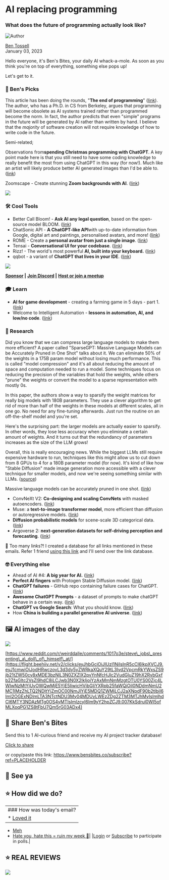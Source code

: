 # AI replacing programming

### What does the future of programming actually look like?

![Author](https://media.beehiiv.com/cdn-cgi/image/format=auto,onerror=redirect/uploads/user/profile_picture/fc858b4d-39e3-4be1-abf4-2b55504e21a2/thumb_uJ4UYake_400x400.jpg)

[Ben Tossell](https://www.twitter.com/bentossell)  
January 03, 2023

Hello everyone, it's Ben's Bites, your daily AI whack-a-mole. As soon as you think you're on top of everything, something else pops up!

Let's get to it.

### **🤌 Ben's Picks**

This article has been doing the rounds, "**The end of programming**" ([link](https://flight.beehiiv.net/v2/clicks/eyJhbGciOiJIUzI1NiIsInR5cCI6IkpXVCJ9.eyJ1cmwiOiJodHRwczovL2NhY20uYWNtLm9yZy9tYWdhemluZXMvMjAyMy8xLzI2Nzk3Ni10aGUtZW5kLW9mLXByb2dyYW1taW5nL2Z1bGx0ZXh0IiwicG9zdF9pZCI6ImMwMTJjZjM4LTk1NGEtNGY3OC1iMDczLWI1MjlkMDIxOWIxOSIsInB1YmxpY2F0aW9uX2lkIjoiNDQ3ZjZlNjAtZTM2YS00NjQyLWI2ZjgtNDZiZWIxOTA0NWVjIiwidmlzaXRfdG9rZW4iOiJiNjhhMTQ5Zi0wNzU3LTQ1NzMtODA1Mi1hM2Q4NmUzNzEyYTMiLCJpYXQiOjE2NzQwMzE4NDkuMjA5LCJpc3MiOiJvcmNoaWQifQ.Co6aR_vFvhM0_8ltWpI8904AJr-n7L04cVkiDD7OY8w)). The author, who has a Ph.D. in CS from Berkeley, argues that programming will become obsolete as AI systems trained rather than programmed become the norm. In fact, the author predicts that even "simple" programs in the future will be generated by AI rather than written by hand. I believe that the *majority* of software creation will not require knowledge of how to write code in the future.

Semi-related;

Observations from**spending Christmas programming with ChatGPT**. A key point made here is that you still need to have some coding knowledge to really benefit the most from using ChatGPT in this way (for now!). Much like an artist will likely produce better AI generated images than I'd be able to. ([<u>link</u>](https://flight.beehiiv.net/v2/clicks/eyJhbGciOiJIUzI1NiIsInR5cCI6IkpXVCJ9.eyJ1cmwiOiJodHRwczovL3R3aXR0ZXIuY29tL2RhbnNoaXBwZXIvc3RhdHVzLzE2MDk5MzEzNTgyMTM5MzUxMDU_cz0xMiZ0PVpUY0E0dlo3dHg1Wm1vYVFfdzZlSmciLCJwb3N0X2lkIjoiYzAxMmNmMzgtOTU0YS00Zjc4LWIwNzMtYjUyOWQwMjE5YjE5IiwicHVibGljYXRpb25faWQiOiI0NDdmNmU2MC1lMzZhLTQ2NDItYjZmOC00NmJlYjE5MDQ1ZWMiLCJ2aXNpdF90b2tlbiI6ImI2OGExNDlmLTA3NTctNDU3My04MDUyLWEzZDg2ZTM3MTJhMyIsImlhdCI6MTY3NDAzMTg0OS4yMDksImlzcyI6Im9yY2hpZCJ9.fYIDw1sbxK_lO5FG9KSdxyNVOsATFnYnMi-6k4EzaSE))

Zoomscape - Create stunning **Zoom backgrounds with AI**. ([link](https://flight.beehiiv.net/v2/clicks/eyJhbGciOiJIUzI1NiIsInR5cCI6IkpXVCJ9.eyJ1cmwiOiJodHRwczovL3pvb21zY2FwZS5haS8iLCJwb3N0X2lkIjoiYzAxMmNmMzgtOTU0YS00Zjc4LWIwNzMtYjUyOWQwMjE5YjE5IiwicHVibGljYXRpb25faWQiOiI0NDdmNmU2MC1lMzZhLTQ2NDItYjZmOC00NmJlYjE5MDQ1ZWMiLCJ2aXNpdF90b2tlbiI6ImI2OGExNDlmLTA3NTctNDU3My04MDUyLWEzZDg2ZTM3MTJhMyIsImlhdCI6MTY3NDAzMTg0OS4yMDksImlzcyI6Im9yY2hpZCJ9.Igur0Wx3T6lGpWLCI0QfRjw5oJRO2mlcn2yc-dTVKcQ))

![](https://media.beehiiv.com/cdn-cgi/image/format=auto,onerror=redirect/uploads/asset/file/95287087-21e4-40cc-a92e-3c969a4c4bff/59834af6-1f68-4f62-b644-51e0ba744007.png)

### **🛠️ Cool Tools**

* Better Call Bloom! - **Ask AI any legal question**, based on the open-source model BLOOM. ([<u>link</u>](https://flight.beehiiv.net/v2/clicks/eyJhbGciOiJIUzI1NiIsInR5cCI6IkpXVCJ9.eyJ1cmwiOiJodHRwczovL2h1Z2dpbmdmYWNlLmNvL3NwYWNlcy90b21yYi9iZXR0ZXJjYWxsYmxvb20iLCJwb3N0X2lkIjoiYzAxMmNmMzgtOTU0YS00Zjc4LWIwNzMtYjUyOWQwMjE5YjE5IiwicHVibGljYXRpb25faWQiOiI0NDdmNmU2MC1lMzZhLTQ2NDItYjZmOC00NmJlYjE5MDQ1ZWMiLCJ2aXNpdF90b2tlbiI6ImI2OGExNDlmLTA3NTctNDU3My04MDUyLWEzZDg2ZTM3MTJhMyIsImlhdCI6MTY3NDAzMTg0OS4yMDksImlzcyI6Im9yY2hpZCJ9.nkASGhGRcKZ0zd_CovVPLdIOpvVMCLUzMeAEb5MiiYQ))
* ChatSonic API - **A ChatGPT-like API**with up-to-date information from Google, digital art and paintings, personalised avatars, and more! ([<u>link</u>](https://flight.beehiiv.net/v2/clicks/eyJhbGciOiJIUzI1NiIsInR5cCI6IkpXVCJ9.eyJ1cmwiOiJodHRwczovL3R3aXR0ZXIuY29tL3NhbWFueW91Z2FyZy9zdGF0dXMvMTYwOTkzNjMwNTMwNzQxNDUyOSIsInBvc3RfaWQiOiJjMDEyY2YzOC05NTRhLTRmNzgtYjA3My1iNTI5ZDAyMTliMTkiLCJwdWJsaWNhdGlvbl9pZCI6IjQ0N2Y2ZTYwLWUzNmEtNDY0Mi1iNmY4LTQ2YmViMTkwNDVlYyIsInZpc2l0X3Rva2VuIjoiYjY4YTE0OWYtMDc1Ny00NTczLTgwNTItYTNkODZlMzcxMmEzIiwiaWF0IjoxNjc0MDMxODQ5LjIxMSwiaXNzIjoib3JjaGlkIn0.LJreN9mDRj6-uZ1WM5bqT7s96HrAHt2VmQZ1PYoIH-o))
* ROME - Create a **personal avatar from just a single image**. ([<u>link</u>](https://flight.beehiiv.net/v2/clicks/eyJhbGciOiJIUzI1NiIsInR5cCI6IkpXVCJ9.eyJ1cmwiOiJodHRwczovL3R3aXR0ZXIuY29tL21lcnZlbm95YW5uL3N0YXR1cy8xNjA4ODMyMTg4NjkwMzcwNTYwIiwicG9zdF9pZCI6ImMwMTJjZjM4LTk1NGEtNGY3OC1iMDczLWI1MjlkMDIxOWIxOSIsInB1YmxpY2F0aW9uX2lkIjoiNDQ3ZjZlNjAtZTM2YS00NjQyLWI2ZjgtNDZiZWIxOTA0NWVjIiwidmlzaXRfdG9rZW4iOiJiNjhhMTQ5Zi0wNzU3LTQ1NzMtODA1Mi1hM2Q4NmUzNzEyYTMiLCJpYXQiOjE2NzQwMzE4NDkuMjExLCJpc3MiOiJvcmNoaWQifQ.Jf9mJQqKzayoxAJBV_KyshNXyrK8XIIc-jZHZZapf0g))
* Tensai - **Conversational UI for your codebase**. (<u>[link](https://flight.beehiiv.net/v2/clicks/eyJhbGciOiJIUzI1NiIsInR5cCI6IkpXVCJ9.eyJ1cmwiOiJodHRwczovL3R3aXR0ZXIuY29tL21hdGhlbWFnaWMxYW4vc3RhdHVzLzE2MTAwMjM1MTMzMzQ4NzgyMDgiLCJwb3N0X2lkIjoiYzAxMmNmMzgtOTU0YS00Zjc4LWIwNzMtYjUyOWQwMjE5YjE5IiwicHVibGljYXRpb25faWQiOiI0NDdmNmU2MC1lMzZhLTQ2NDItYjZmOC00NmJlYjE5MDQ1ZWMiLCJ2aXNpdF90b2tlbiI6ImI2OGExNDlmLTA3NTctNDU3My04MDUyLWEzZDg2ZTM3MTJhMyIsImlhdCI6MTY3NDAzMTg0OS4yMTEsImlzcyI6Im9yY2hpZCJ9.c0JYCcoFGB_Wmb2LVvMp_0p5rZFWUstzdSau0VwRME0)</u>)
* Rizz! - The world's most powerful **AI, built into your keyboard.** ([link](https://flight.beehiiv.net/v2/clicks/eyJhbGciOiJIUzI1NiIsInR5cCI6IkpXVCJ9.eyJ1cmwiOiJodHRwczovL3JpenphaS5jb20vIiwicG9zdF9pZCI6ImMwMTJjZjM4LTk1NGEtNGY3OC1iMDczLWI1MjlkMDIxOWIxOSIsInB1YmxpY2F0aW9uX2lkIjoiNDQ3ZjZlNjAtZTM2YS00NjQyLWI2ZjgtNDZiZWIxOTA0NWVjIiwidmlzaXRfdG9rZW4iOiJiNjhhMTQ5Zi0wNzU3LTQ1NzMtODA1Mi1hM2Q4NmUzNzEyYTMiLCJpYXQiOjE2NzQwMzE4NDkuMjExLCJpc3MiOiJvcmNoaWQifQ.ielcLqD17Tt-tkTt_ruKtqO6onXQbF6RN64PsnrAKEU))
* qqbot - a variant of **ChatGPT that lives in your IDE**. ([link](https://flight.beehiiv.net/v2/clicks/eyJhbGciOiJIUzI1NiIsInR5cCI6IkpXVCJ9.eyJ1cmwiOiJodHRwczovL3R3aXR0ZXIuY29tL2RhbmxvdmVzcHJvb2ZzL3N0YXR1cy8xNjEwMDczNjk0MjIyODQ4MDA3IiwicG9zdF9pZCI6ImMwMTJjZjM4LTk1NGEtNGY3OC1iMDczLWI1MjlkMDIxOWIxOSIsInB1YmxpY2F0aW9uX2lkIjoiNDQ3ZjZlNjAtZTM2YS00NjQyLWI2ZjgtNDZiZWIxOTA0NWVjIiwidmlzaXRfdG9rZW4iOiJiNjhhMTQ5Zi0wNzU3LTQ1NzMtODA1Mi1hM2Q4NmUzNzEyYTMiLCJpYXQiOjE2NzQwMzE4NDkuMjExLCJpc3MiOiJvcmNoaWQifQ.mrn6gMR1zkk2PvUcAHUJMgBkuOyfE6SwoQwI-GPmERk))

![](https://media.beehiiv.com/cdn-cgi/image/format=auto,onerror=redirect/uploads/asset/file/15f9c3be-2611-43c1-b93f-ea21ba2d2cb5/FlggfdQaUAMf9Uu.jpeg)

**[Sponsor](https://flight.beehiiv.net/v2/clicks/eyJhbGciOiJIUzI1NiIsInR5cCI6IkpXVCJ9.eyJ1cmwiOiJodHRwczovL3Nwb25zb3IuYmVuc2JpdGVzLmNvLyIsInBvc3RfaWQiOiJjMDEyY2YzOC05NTRhLTRmNzgtYjA3My1iNTI5ZDAyMTliMTkiLCJwdWJsaWNhdGlvbl9pZCI6IjQ0N2Y2ZTYwLWUzNmEtNDY0Mi1iNmY4LTQ2YmViMTkwNDVlYyIsInZpc2l0X3Rva2VuIjoiYjY4YTE0OWYtMDc1Ny00NTczLTgwNTItYTNkODZlMzcxMmEzIiwiaWF0IjoxNjc0MDMxODQ5LjIxMSwiaXNzIjoib3JjaGlkIn0.ZRYcxnQprrRhoSwxCCgFUsaNUmItMi6fcIU60SRG6Uk) |** **[Join Discord](https://flight.beehiiv.net/v2/clicks/eyJhbGciOiJIUzI1NiIsInR5cCI6IkpXVCJ9.eyJ1cmwiOiJodHRwczovL2Rpc2NvcmQuZ2cvcWQ5Mk5LakRkRSIsInBvc3RfaWQiOiJjMDEyY2YzOC05NTRhLTRmNzgtYjA3My1iNTI5ZDAyMTliMTkiLCJwdWJsaWNhdGlvbl9pZCI6IjQ0N2Y2ZTYwLWUzNmEtNDY0Mi1iNmY4LTQ2YmViMTkwNDVlYyIsInZpc2l0X3Rva2VuIjoiYjY4YTE0OWYtMDc1Ny00NTczLTgwNTItYTNkODZlMzcxMmEzIiwiaWF0IjoxNjc0MDMxODQ5LjIxMSwiaXNzIjoib3JjaGlkIn0.qQQiuKMrK1lWJmvv2LB2i4RkXS_z2zByfYXL3AAVlWM) |** [**Host or join a meetup**](https://flight.beehiiv.net/v2/clicks/eyJhbGciOiJIUzI1NiIsInR5cCI6IkpXVCJ9.eyJ1cmwiOiJodHRwczovL21lZXR1cHMuYmVuc2JpdGVzLmNvLyIsInBvc3RfaWQiOiJjMDEyY2YzOC05NTRhLTRmNzgtYjA3My1iNTI5ZDAyMTliMTkiLCJwdWJsaWNhdGlvbl9pZCI6IjQ0N2Y2ZTYwLWUzNmEtNDY0Mi1iNmY4LTQ2YmViMTkwNDVlYyIsInZpc2l0X3Rva2VuIjoiYjY4YTE0OWYtMDc1Ny00NTczLTgwNTItYTNkODZlMzcxMmEzIiwiaWF0IjoxNjc0MDMxODQ5LjIxMiwiaXNzIjoib3JjaGlkIn0.0PeuwLtzOjCWL7zg73u9XgoYPHTwnSNtAU6EpTGE8AQ)

### **🎓 Learn**

* **AI for game development** - creating a farming game in 5 days - part 1. ([<u>link</u>](https://flight.beehiiv.net/v2/clicks/eyJhbGciOiJIUzI1NiIsInR5cCI6IkpXVCJ9.eyJ1cmwiOiJodHRwczovL2h1Z2dpbmdmYWNlLmNvL2Jsb2cvbWwtZm9yLWdhbWVzLTEiLCJwb3N0X2lkIjoiYzAxMmNmMzgtOTU0YS00Zjc4LWIwNzMtYjUyOWQwMjE5YjE5IiwicHVibGljYXRpb25faWQiOiI0NDdmNmU2MC1lMzZhLTQ2NDItYjZmOC00NmJlYjE5MDQ1ZWMiLCJ2aXNpdF90b2tlbiI6ImI2OGExNDlmLTA3NTctNDU3My04MDUyLWEzZDg2ZTM3MTJhMyIsImlhdCI6MTY3NDAzMTg0OS4yMTIsImlzcyI6Im9yY2hpZCJ9.yNxobEhODtnrfli3cUAEgf5_V1m7aTEssUKhoTkLtXU))
* Welcome to Intelligent Automation - **lessons in automation, AI, and low/no code**. ([<u>link</u>](https://flight.beehiiv.net/v2/clicks/eyJhbGciOiJIUzI1NiIsInR5cCI6IkpXVCJ9.eyJ1cmwiOiJodHRwczovL2tldmlueWFuZy5zdWJzdGFjay5jb20vcC93ZWxjb21lLXRvLWludGVsbGlnZW50LWF1dG9tYXRpb24iLCJwb3N0X2lkIjoiYzAxMmNmMzgtOTU0YS00Zjc4LWIwNzMtYjUyOWQwMjE5YjE5IiwicHVibGljYXRpb25faWQiOiI0NDdmNmU2MC1lMzZhLTQ2NDItYjZmOC00NmJlYjE5MDQ1ZWMiLCJ2aXNpdF90b2tlbiI6ImI2OGExNDlmLTA3NTctNDU3My04MDUyLWEzZDg2ZTM3MTJhMyIsImlhdCI6MTY3NDAzMTg0OS4yMTIsImlzcyI6Im9yY2hpZCJ9.sdF0bMlTQDdHosTxfL-P2Y_oRVaTmsNLLykufnNMYn8))

### **🔬 Research**

Did you know that we can compress large language models to make them more efficient? A paper called "SparseGPT: Massive Language Models can be Accurately Pruned in One Shot" talks about it. We can eliminate 50% of the weights in a 175B param model without losing much performance. This is called "model compression" and it's all about reducing the amount of space and computation needed to run a model. Some techniques focus on reducing the precision of the variables that hold the weights, while others "prune" the weights or convert the model to a sparse representation with mostly 0s.

In this paper, the authors show a way to sparsify the weight matrices for really big models with 180B parameters. They use a clever algorithm to get rid of more than half of the weights in these models at different scales, all in one go. No need for any fine-tuning afterwards. Just run the routine on an off-the-shelf model and you're set.

Here's the surprising part: the larger models are actually easier to sparsify. In other words, they lose less accuracy when you eliminate a certain amount of weights. And it turns out that the redundancy of parameters increases as the size of the LLM grows!

Overall, this is really encouraging news. While the biggest LLMs still require expensive hardware to run, techniques like this might allow us to cut down from 8 GPUs to 4 for a 180B parameter model (for now). It's kind of like how "Stable Diffusion" made image generation more accessible with a clever technique for smaller models, and now we're seeing something similar with LLMs. ([source](https://flight.beehiiv.net/v2/clicks/eyJhbGciOiJIUzI1NiIsInR5cCI6IkpXVCJ9.eyJ1cmwiOiJodHRwczovL3R3aXR0ZXIuY29tL21hdGhlbWFnaWMxYW4vc3RhdHVzLzE2MTAxNTk1MjY1OTgzMTE5MzYiLCJwb3N0X2lkIjoiYzAxMmNmMzgtOTU0YS00Zjc4LWIwNzMtYjUyOWQwMjE5YjE5IiwicHVibGljYXRpb25faWQiOiI0NDdmNmU2MC1lMzZhLTQ2NDItYjZmOC00NmJlYjE5MDQ1ZWMiLCJ2aXNpdF90b2tlbiI6ImI2OGExNDlmLTA3NTctNDU3My04MDUyLWEzZDg2ZTM3MTJhMyIsImlhdCI6MTY3NDAzMTg0OS4yMTIsImlzcyI6Im9yY2hpZCJ9.KAT6IquaRZEdkEm9nWCL6euPBLHn7293PttSKm_qQ50))

Massive language models can be accurately pruned in one shot. ([<u>link</u>](https://flight.beehiiv.net/v2/clicks/eyJhbGciOiJIUzI1NiIsInR5cCI6IkpXVCJ9.eyJ1cmwiOiJodHRwczovL2FyeGl2Lm9yZy9hYnMvMjMwMS4wMDc3NCIsInBvc3RfaWQiOiJjMDEyY2YzOC05NTRhLTRmNzgtYjA3My1iNTI5ZDAyMTliMTkiLCJwdWJsaWNhdGlvbl9pZCI6IjQ0N2Y2ZTYwLWUzNmEtNDY0Mi1iNmY4LTQ2YmViMTkwNDVlYyIsInZpc2l0X3Rva2VuIjoiYjY4YTE0OWYtMDc1Ny00NTczLTgwNTItYTNkODZlMzcxMmEzIiwiaWF0IjoxNjc0MDMxODQ5LjIxMiwiaXNzIjoib3JjaGlkIn0.e4tBBOG2WSbSPM2YP5mLBN9PzyuscqN4UIU0SHAKzPs))

* ConvNeXt V2: **Co-designing and scaling ConvNets** with masked autoencoders. ([<u>link</u>](https://flight.beehiiv.net/v2/clicks/eyJhbGciOiJIUzI1NiIsInR5cCI6IkpXVCJ9.eyJ1cmwiOiJodHRwczovL2FyeGl2Lm9yZy9hYnMvMjMwMS4wMDgwOCIsInBvc3RfaWQiOiJjMDEyY2YzOC05NTRhLTRmNzgtYjA3My1iNTI5ZDAyMTliMTkiLCJwdWJsaWNhdGlvbl9pZCI6IjQ0N2Y2ZTYwLWUzNmEtNDY0Mi1iNmY4LTQ2YmViMTkwNDVlYyIsInZpc2l0X3Rva2VuIjoiYjY4YTE0OWYtMDc1Ny00NTczLTgwNTItYTNkODZlMzcxMmEzIiwiaWF0IjoxNjc0MDMxODQ5LjIxMiwiaXNzIjoib3JjaGlkIn0.pxOQiaBXwZipzl8d4RCYWhR9uecQznVeYw8CvZrrjsk))
* Muse: a **text-to-image transformer model**, more efficient than diffusion or autoregressive models. ([<u>link</u>](https://flight.beehiiv.net/v2/clicks/eyJhbGciOiJIUzI1NiIsInR5cCI6IkpXVCJ9.eyJ1cmwiOiJodHRwczovL2FyeGl2Lm9yZy9hYnMvMjMwMS4wMDcwNCIsInBvc3RfaWQiOiJjMDEyY2YzOC05NTRhLTRmNzgtYjA3My1iNTI5ZDAyMTliMTkiLCJwdWJsaWNhdGlvbl9pZCI6IjQ0N2Y2ZTYwLWUzNmEtNDY0Mi1iNmY4LTQ2YmViMTkwNDVlYyIsInZpc2l0X3Rva2VuIjoiYjY4YTE0OWYtMDc1Ny00NTczLTgwNTItYTNkODZlMzcxMmEzIiwiaWF0IjoxNjc0MDMxODQ5LjIxMiwiaXNzIjoib3JjaGlkIn0.84v6yrAJvY3wIt7g8Fc4S9zz6FRy3hw923sz47QddC0))
* **Diffusion probabilistic models** for scene-scale 3D categorical data. ([<u>link</u>](https://flight.beehiiv.net/v2/clicks/eyJhbGciOiJIUzI1NiIsInR5cCI6IkpXVCJ9.eyJ1cmwiOiJodHRwczovL2FyeGl2Lm9yZy9hYnMvMjMwMS4wMDUyNyIsInBvc3RfaWQiOiJjMDEyY2YzOC05NTRhLTRmNzgtYjA3My1iNTI5ZDAyMTliMTkiLCJwdWJsaWNhdGlvbl9pZCI6IjQ0N2Y2ZTYwLWUzNmEtNDY0Mi1iNmY4LTQ2YmViMTkwNDVlYyIsInZpc2l0X3Rva2VuIjoiYjY4YTE0OWYtMDc1Ny00NTczLTgwNTItYTNkODZlMzcxMmEzIiwiaWF0IjoxNjc0MDMxODQ5LjIxMiwiaXNzIjoib3JjaGlkIn0.o4Tk_Pry2PslOz2rsijSg1kNekvq32aJuOg4qXi7QGw))
* Argoverse 2: **next-generation datasets for self-driving perception and forecasting**. ([<u>link</u>](https://flight.beehiiv.net/v2/clicks/eyJhbGciOiJIUzI1NiIsInR5cCI6IkpXVCJ9.eyJ1cmwiOiJodHRwczovL2FyeGl2Lm9yZy9hYnMvMjMwMS4wMDQ5MyIsInBvc3RfaWQiOiJjMDEyY2YzOC05NTRhLTRmNzgtYjA3My1iNTI5ZDAyMTliMTkiLCJwdWJsaWNhdGlvbl9pZCI6IjQ0N2Y2ZTYwLWUzNmEtNDY0Mi1iNmY4LTQ2YmViMTkwNDVlYyIsInZpc2l0X3Rva2VuIjoiYjY4YTE0OWYtMDc1Ny00NTczLTgwNTItYTNkODZlMzcxMmEzIiwiaWF0IjoxNjc0MDMxODQ5LjIxMiwiaXNzIjoib3JjaGlkIn0.-HqT7n5GahgJt4ZT4ChmCgE1DEVWgdRlANgGeN7Z71M))

👋 Too many links?! I created a database for all links mentioned in these emails. Refer 1 friend [using this link](https://flight.beehiiv.net/v2/clicks/eyJhbGciOiJIUzI1NiIsInR5cCI6IkpXVCJ9.eyJ1cmwiOiJodHRwczovL3d3dy5iZW5zYml0ZXMuY28vc3Vic2NyaWJlP3JlZj1QTEFDRUhPTERFUiIsInBvc3RfaWQiOiJjMDEyY2YzOC05NTRhLTRmNzgtYjA3My1iNTI5ZDAyMTliMTkiLCJwdWJsaWNhdGlvbl9pZCI6IjQ0N2Y2ZTYwLWUzNmEtNDY0Mi1iNmY4LTQ2YmViMTkwNDVlYyIsInZpc2l0X3Rva2VuIjoiYjY4YTE0OWYtMDc1Ny00NTczLTgwNTItYTNkODZlMzcxMmEzIiwiaWF0IjoxNjc0MDMxODQ5LjIxMiwiaXNzIjoib3JjaGlkIn0.OgmGPaP-uI44ZMy_27liHTnQ-Wvy29SVrgtQZFd3bdw) and I'll send over the link database.

### **🤓 Everything else**

* Ahead of AI #4: **A big year for AI.** ([<u>link</u>](https://flight.beehiiv.net/v2/clicks/eyJhbGciOiJIUzI1NiIsInR5cCI6IkpXVCJ9.eyJ1cmwiOiJodHRwczovL21hZ2F6aW5lLnNlYmFzdGlhbnJhc2Noa2EuY29tL3AvYWhlYWQtb2YtYWktNC1hLWJpZy15ZWFyLWZvci1haSIsInBvc3RfaWQiOiJjMDEyY2YzOC05NTRhLTRmNzgtYjA3My1iNTI5ZDAyMTliMTkiLCJwdWJsaWNhdGlvbl9pZCI6IjQ0N2Y2ZTYwLWUzNmEtNDY0Mi1iNmY4LTQ2YmViMTkwNDVlYyIsInZpc2l0X3Rva2VuIjoiYjY4YTE0OWYtMDc1Ny00NTczLTgwNTItYTNkODZlMzcxMmEzIiwiaWF0IjoxNjc0MDMxODQ5LjIxMiwiaXNzIjoib3JjaGlkIn0.aFACcs53bGtFv3lveWMkkysmPu6wNy-qOpdXmxk-_zI))
* **Perfect AI fingers** with Protogen Stable Diffusion model. ([<u>link</u>](https://flight.beehiiv.net/v2/clicks/eyJhbGciOiJIUzI1NiIsInR5cCI6IkpXVCJ9.eyJ1cmwiOiJodHRwczovL3d3dy55b3V0dWJlLmNvbS93YXRjaD9hcHA9ZGVza3RvcCZ2PXBPeGJSTVpzTFVNIiwicG9zdF9pZCI6ImMwMTJjZjM4LTk1NGEtNGY3OC1iMDczLWI1MjlkMDIxOWIxOSIsInB1YmxpY2F0aW9uX2lkIjoiNDQ3ZjZlNjAtZTM2YS00NjQyLWI2ZjgtNDZiZWIxOTA0NWVjIiwidmlzaXRfdG9rZW4iOiJiNjhhMTQ5Zi0wNzU3LTQ1NzMtODA1Mi1hM2Q4NmUzNzEyYTMiLCJpYXQiOjE2NzQwMzE4NDkuMjEyLCJpc3MiOiJvcmNoaWQifQ.9G8pLt4m-p1Um5ZMVQZkum3tk1VnuoS3TE3lcO-6Ooo))
* **ChatGPT failures** - GitHub repo containing failure cases for ChatGPT. ([<u>link</u>](https://flight.beehiiv.net/v2/clicks/eyJhbGciOiJIUzI1NiIsInR5cCI6IkpXVCJ9.eyJ1cmwiOiJodHRwczovL2dpdGh1Yi5jb20vZ2l1dmVuOTUvY2hhcHRndC1mYWlsdXJlcyIsInBvc3RfaWQiOiJjMDEyY2YzOC05NTRhLTRmNzgtYjA3My1iNTI5ZDAyMTliMTkiLCJwdWJsaWNhdGlvbl9pZCI6IjQ0N2Y2ZTYwLWUzNmEtNDY0Mi1iNmY4LTQ2YmViMTkwNDVlYyIsInZpc2l0X3Rva2VuIjoiYjY4YTE0OWYtMDc1Ny00NTczLTgwNTItYTNkODZlMzcxMmEzIiwiaWF0IjoxNjc0MDMxODQ5LjIxMiwiaXNzIjoib3JjaGlkIn0.ztqtNQq0m3mwn1U-myxB3a-4e2g-qPPqd-bnalpLwxc))
* **Awesome ChatGPT Prompts** - a dataset of prompts to make chatGPT behave in a certain way. ([<u>link</u>](https://flight.beehiiv.net/v2/clicks/eyJhbGciOiJIUzI1NiIsInR5cCI6IkpXVCJ9.eyJ1cmwiOiJodHRwczovL2h1Z2dpbmdmYWNlLmNvL2RhdGFzZXRzL2ZrYS9hd2Vzb21lLWNoYXRncHQtcHJvbXB0cy92aWV3ZXIvZmthLS1hd2Vzb21lLWNoYXRncHQtcHJvbXB0cy90cmFpbiIsInBvc3RfaWQiOiJjMDEyY2YzOC05NTRhLTRmNzgtYjA3My1iNTI5ZDAyMTliMTkiLCJwdWJsaWNhdGlvbl9pZCI6IjQ0N2Y2ZTYwLWUzNmEtNDY0Mi1iNmY4LTQ2YmViMTkwNDVlYyIsInZpc2l0X3Rva2VuIjoiYjY4YTE0OWYtMDc1Ny00NTczLTgwNTItYTNkODZlMzcxMmEzIiwiaWF0IjoxNjc0MDMxODQ5LjIxMiwiaXNzIjoib3JjaGlkIn0.eqfuzkLbNu_3_93r8HnYS9Sw2c-Qu8c9mHKcNKzCnV0))
* **ChatGPT vs Google Search**: What you should know. (<u>[link](https://flight.beehiiv.net/v2/clicks/eyJhbGciOiJIUzI1NiIsInR5cCI6IkpXVCJ9.eyJ1cmwiOiJodHRwczovL2JkdGVjaHRhbGtzLmNvbS8yMDIzLzAxLzAyL2NoYXRncHQtZ29vZ2xlLXNlYXJjaC8iLCJwb3N0X2lkIjoiYzAxMmNmMzgtOTU0YS00Zjc4LWIwNzMtYjUyOWQwMjE5YjE5IiwicHVibGljYXRpb25faWQiOiI0NDdmNmU2MC1lMzZhLTQ2NDItYjZmOC00NmJlYjE5MDQ1ZWMiLCJ2aXNpdF90b2tlbiI6ImI2OGExNDlmLTA3NTctNDU3My04MDUyLWEzZDg2ZTM3MTJhMyIsImlhdCI6MTY3NDAzMTg0OS4yMTIsImlzcyI6Im9yY2hpZCJ9.Xa2j8-XAEemxYTLf581KrHUf8915KvzhAIMMHvBk65E)</u>)
* How **China is building a parallel generative AI universe**. ([<u>link</u>](https://flight.beehiiv.net/v2/clicks/eyJhbGciOiJIUzI1NiIsInR5cCI6IkpXVCJ9.eyJ1cmwiOiJodHRwczovL3RlY2hjcnVuY2guY29tLzIwMjIvMTIvMzEvaG93LWNoaW5hLWlzLWJ1aWxkaW5nLWEtcGFyYWxsZWwtZ2VuZXJhdGl2ZS1haS11bml2ZXJzZS8iLCJwb3N0X2lkIjoiYzAxMmNmMzgtOTU0YS00Zjc4LWIwNzMtYjUyOWQwMjE5YjE5IiwicHVibGljYXRpb25faWQiOiI0NDdmNmU2MC1lMzZhLTQ2NDItYjZmOC00NmJlYjE5MDQ1ZWMiLCJ2aXNpdF90b2tlbiI6ImI2OGExNDlmLTA3NTctNDU3My04MDUyLWEzZDg2ZTM3MTJhMyIsImlhdCI6MTY3NDAzMTg0OS4yMTIsImlzcyI6Im9yY2hpZCJ9.rJHi22Hkipw6AnnG0I5EZdXryQdHSAMqgBcUPls-YgA))

## **🖼 AI images of the day**

![](https://media.beehiiv.com/cdn-cgi/image/format=auto,onerror=redirect/uploads/asset/file/1ac963b8-beb2-4c38-bee7-d054118adc40/l6wdqp0kdl9a1.jpg)

[https://www.reddit.com/r/weirddalle/comments/1017o3e/steve\_jobs\_presenting\_a\_doll\_of\_himself\_at/](https://flight.beehiiv.net/v2/clicks/eyJhbGciOiJIUzI1NiIsInR5cCI6IkpXVCJ9.eyJ1cmwiOiJodHRwczovL3d3dy5yZWRkaXQuY29tL3Ivd2VpcmRkYWxsZS9jb21tZW50cy8xMDE3bzNlL3N0ZXZlX2pvYnNfcHJlc2VudGluZ19hX2RvbGxfb2ZfaGltc2VsZl9hdC8iLCJwb3N0X2lkIjoiYzAxMmNmMzgtOTU0YS00Zjc4LWIwNzMtYjUyOWQwMjE5YjE5IiwicHVibGljYXRpb25faWQiOiI0NDdmNmU2MC1lMzZhLTQ2NDItYjZmOC00NmJlYjE5MDQ1ZWMiLCJ2aXNpdF90b2tlbiI6ImI2OGExNDlmLTA3NTctNDU3My04MDUyLWEzZDg2ZTM3MTJhMyIsImlhdCI6MTY3NDAzMTg0OS4yMTIsImlzcyI6Im9yY2hpZCJ9.007KkSdrul0WI5ofMLXoqPG1ZS8tFbU7Qm5rG03ADx4)

## **🤗 Share Ben's Bites**

Send this to 1 AI-curious friend and receive my AI project tracker database!

[Click to share](https://flight.beehiiv.net/v2/clicks/eyJhbGciOiJIUzI1NiIsInR5cCI6IkpXVCJ9.eyJ1cmwiOiJodHRwczovL3d3dy5iZW5zYml0ZXMuY28vc3Vic2NyaWJlP3JlZj1QTEFDRUhPTERFUiIsInBvc3RfaWQiOiJjMDEyY2YzOC05NTRhLTRmNzgtYjA3My1iNTI5ZDAyMTliMTkiLCJwdWJsaWNhdGlvbl9pZCI6IjQ0N2Y2ZTYwLWUzNmEtNDY0Mi1iNmY4LTQ2YmViMTkwNDVlYyIsInZpc2l0X3Rva2VuIjoiYjY4YTE0OWYtMDc1Ny00NTczLTgwNTItYTNkODZlMzcxMmEzIiwiaWF0IjoxNjc0MDMxODQ5LjIxMiwiaXNzIjoib3JjaGlkIn0.OgmGPaP-uI44ZMy_27liHTnQ-Wvy29SVrgtQZFd3bdw)

or copy/paste this link: https://www.bensbites.co/subscribe?ref=PLACEHOLDER

## **👋 See ya**

## **⭐️ How did we do?**

||
|:---|
|### How was today's email?|
|* [Loved it](/login)
* [Meh](/login)
* [Hate you, hate this = ruin my week 🥹](/login)|
|[Login](/login) or [Subscribe](https://www.bensbites.co/subscribe) to participate in polls.|

## **⭐️ REAL** REVIEWS

![](https://media.beehiiv.com/cdn-cgi/image/format=auto,onerror=redirect/uploads/asset/file/c8a91ecd-5477-493e-bb9d-9ed8f04bde24/Screenshot_2022-12-13_at_14.55.58.png)